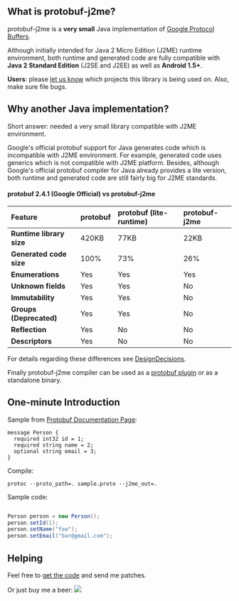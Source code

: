 ## What is protobuf-j2me? ##

protobuf-j2me is a **very small** Java implementation of [Google Protocol Buffers](http://code.google.com/apis/protocolbuffers/docs).

Although initially intended for Java 2 Micro Edition (J2ME) runtime environment, both runtime and generated code are fully compatible with **Java 2 Standard Edition** (J2SE and J2EE) as well as **Android 1.5+**.

**Users**: please [let us know](mailto:protobuf-j2me@googlegroups.com) which projects this library is being used on. Also, make sure file bugs.

## Why another Java implementation? ##

Short answer: needed a very small library compatible with J2ME environment.

Google's official protobuf support for Java generates code which is incompatible with J2ME environment. For example, generated code uses generics which is not compatible with J2ME platform. Besides, although Google's official protobuf compiler for Java already provides a lite version, both runtime and generated code are still fairly big for J2ME standards.

#### protobuf 2.4.1 (Google Official) vs protobuf-j2me ####

| Feature                | protobuf | protobuf (lite-runtime) | protobuf-j2me |
|:-----------------------|:---------|:------------------------|:--------------|
| **Runtime library size** |   420KB  |     77KB     |     22KB      |
| **Generated code size**  |   100%   |     73%      |     26%       |
| **Enumerations**         |   Yes    |     Yes      |     Yes       |
| **Unknown fields**       |   Yes    |     Yes      |      No       |
| **Immutability**         |   Yes    |     Yes      |      No       |
| **Groups (Deprecated)**  |   Yes    |     Yes      |      No       |
| **Reflection**           |   Yes    |      No      |      No       |
| **Descriptors**          |   Yes    |      No      |      No       |

For details regarding these differences see [DesignDecisions](DesignDecisions.md).

Finally protobuf-j2me compiler can be used as a [protobuf plugin](http://code.google.com/apis/protocolbuffers/docs/reference/other.html) or as a standalone binary.

## One-minute Introduction ##

Sample from [Protobuf Documentation Page](http://code.google.com/apis/protocolbuffers/docs):
```
message Person {
  required int32 id = 1;
  required string name = 2;
  optional string email = 3;
}
```

Compile:
```
protoc --proto_path=. sample.proto --j2me_out=.
```

Sample code:
```java

Person person = new Person();
person.setId(1);
person.setName("foo");
person.setEmail("bar@gmail.com");
```

## Helping ##

Feel free to [get the code](LinuxBuildInstructions.md) and send me patches.

Or just buy me a beer: [![](https://www.paypal.com/en_US/i/btn/btn_donate_SM.gif)](https://www.paypal.com/cgi-bin/webscr?cmd=_donations&business=8XMHFB47JSKK4&lc=US&item_name=Igor%20Gatis&item_number=protobuf%2dj2me&currency_code=USD&bn=PP%2dDonationsBF%3abtn_donate_LG%2egif%3aNonHosted)